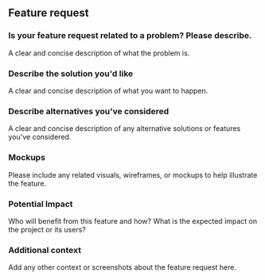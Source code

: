 ## Feature request

### Is your feature request related to a problem? Please describe.
A clear and concise description of what the problem is.

### Describe the solution you'd like
A clear and concise description of what you want to happen.

### Describe alternatives you've considered
A clear and concise description of any alternative solutions or features you've considered.

### Mockups
Please include any related visuals, wireframes, or mockups to help illustrate the feature.

### Potential Impact
Who will benefit from this feature and how? What is the expected impact on the project or its users?

### Additional context
Add any other context or screenshots about the feature request here.